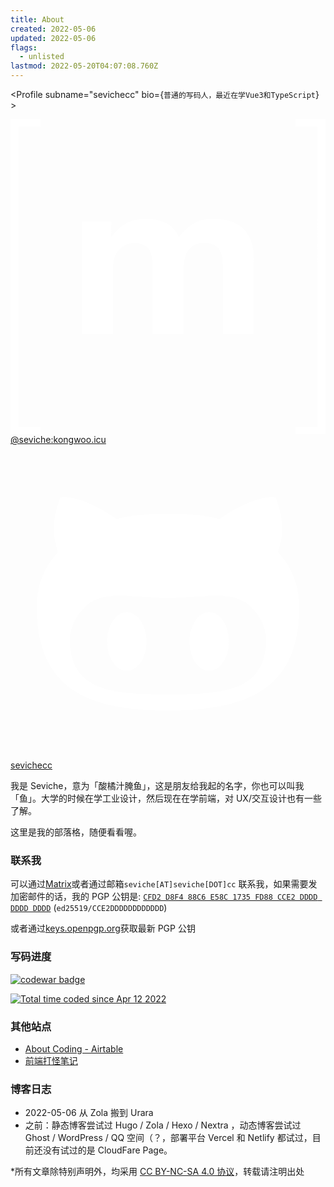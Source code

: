 ```yaml
---
title: About
created: 2022-05-06
updated: 2022-05-06
flags:
  - unlisted
lastmod: 2022-05-20T04:07:08.760Z
---
```


<script lang="ts">
  import Profile from '$lib/components/extra/profile.svelte'
</script>

<Profile subname="sevichecc" bio={`普通的写码人，最近在学Vue3和TypeScript`} >

<div class="flex flex-col md:flex-row gap-4 mt-4">
<a href="https://matrix.to/#/@seviche:kongwoo.icu" rel="noopener external" target="_blank" class="group flex-1 relative overflow-hidden btn btn-block normal-case border-none no-underline bg-[#110019] hover:bg-[#0077B3]">
<svg class="absolute w-16 h-16 left-10 opacity-20 fill-white transform-gpu transition-transform ease-in-out duration-500 group-hover:scale-125" viewBox="0 0 24 24" xmlns="http://www.w3.org/2000/svg"><path fill="#fff" d="M.632.55v22.9H2.28V24H0V0h2.28v.55zm7.043 7.26v1.157h.033a3.312 3.312 0 0 1 1.117-1.024c.433-.245.936-.365 1.5-.365c.54 0 1.033.107 1.481.314c.448.208.785.582 1.02 1.108c.254-.374.6-.706 1.034-.992c.434-.287.95-.43 1.546-.43c.453 0 .872.056 1.26.167c.388.11.716.286.993.53c.276.245.489.559.646.951c.152.392.23.863.23 1.417v5.728h-2.349V11.52c0-.286-.01-.559-.032-.812a1.755 1.755 0 0 0-.18-.66a1.106 1.106 0 0 0-.438-.448c-.194-.11-.457-.166-.785-.166c-.332 0-.6.064-.803.189a1.38 1.38 0 0 0-.48.499a1.946 1.946 0 0 0-.231.696a5.56 5.56 0 0 0-.06.785v4.768h-2.35v-4.8c0-.254-.004-.503-.018-.752a2.074 2.074 0 0 0-.143-.688a1.052 1.052 0 0 0-.415-.503c-.194-.125-.476-.19-.854-.19c-.111 0-.259.024-.439.074c-.18.051-.36.143-.53.282a1.637 1.637 0 0 0-.439.595c-.12.259-.18.6-.18 1.02v4.966H5.46V7.81zm15.693 15.64V.55H21.72V0H24v24h-2.28v-.55z"></path></svg>
  <span class="z-10 !text-white">@seviche:kongwoo.icu</span>
</a>
<a href="https://github.com/sevichecc" rel="noopener external" target="_blank" class="group flex-1 relative overflow-hidden btn btn-block normal-case border-none no-underline bg-[#110019] hover:bg-[#2A3192]">
<svg class="absolute w-16 h-16 right-10 opacity-20 fill-white transform-gpu transition-transform ease-in-out duration-500 group-hover:scale-125" viewBox="0 0 24 24" xmlns="http://www.w3.org/2000/svg"><path fill="#fff" fill-rule="evenodd" d="M20.375 8.174c.163-.4.688-1.987-.163-4.137c0 0-1.312-.413-4.3 1.625c-1.25-.35-2.587-.4-3.912-.4c-1.325 0-2.662.05-3.912.4c-2.988-2.05-4.3-1.625-4.3-1.625c-.85 2.15-.325 3.737-.163 4.137C2.612 9.262 2 10.662 2 12.362c0 6.437 4.162 7.887 9.975 7.887S22 18.799 22 12.362c0-1.7-.613-3.1-1.625-4.188ZM12 19.024c-4.125 0-7.475-.187-7.475-4.187c0-.95.475-1.85 1.275-2.588c1.338-1.225 3.625-.575 6.2-.575c2.588 0 4.85-.65 6.2.575c.813.738 1.275 1.625 1.275 2.588c0 3.987-3.35 4.187-7.475 4.187Zm-3.137-6.262c-.825 0-1.5 1-1.5 2.225s.674 2.237 1.5 2.237c.825 0 1.5-1 1.5-2.237c0-1.238-.675-2.225-1.5-2.225Zm6.274 0c-.825 0-1.5.987-1.5 2.225c0 1.237.675 2.237 1.5 2.237s1.5-1 1.5-2.237c0-1.238-.662-2.225-1.5-2.225Z"></path></svg>
  <span class="z-10 !text-white">sevichecc</span>
</a>
</div>
</Profile>

我是 Seviche，意为「酸橘汁腌鱼」，这是朋友给我起的名字，你也可以叫我「鱼」。大学的时候在学工业设计，然后现在在学前端，对 UX/交互设计也有一些了解。

这里是我的部落格，随便看看喔。

### 联系我

可以通过[Matrix](https://matrix.to/#/@seviche:kongwoo.icu)或者通过邮箱`seviche[AT]seviche[DOT]cc` 联系我，如果需要发加密邮件的话，我的 PGP 公钥是: [`CFD2 D8F4 88C6 E58C 1735 FD88 CCE2 DDDD DDDD DDDD`](/assets/CCE2DDDDDDDDDDDD.gpg) (`ed25519/CCE2DDDDDDDDDDDD`)

或者通过[keys.openpgp.org](https://keys.openpgp.org/vks/v1/by-fingerprint/CFD2D8F488C6E58C1735FD88CCE2DDDDDDDDDDDD)获取最新 PGP 公钥

### 写码进度

<a href='https://www.codewars.com/users/sevichecc'><img src='https://www.codewars.com/users/sevichecc/badges/micro?theme=light' alt='codewar badge'/></a>

<a href="https://wakatime.com/@75cfdcbc-7bca-41ef-90d1-b47d27818b7d"><img src="https://wakatime.com/badge/user/75cfdcbc-7bca-41ef-90d1-b47d27818b7d.svg?style=social" alt="Total time coded since Apr 12 2022" /></a>

### 其他站点

- [About Coding - Airtable](https://airtable.com/shrPHGWAGI8JypL16/tblEvtThXHNBMQ8lW)
- [前端打怪笔记](https://book.seviche.cc)

### 博客日志

- 2022-05-06 从 Zola 搬到 Urara
- 之前：静态博客尝试过 Hugo / Zola / Hexo / Nextra ，动态博客尝试过 Ghost / WordPress / QQ 空间（？，部署平台 Vercel 和 Netlify 都试过，目前还没有试过的是 CloudFare Page。

\*所有文章除特别声明外，均采用 [CC BY-NC-SA 4.0 协议](https://creativecommons.org/licenses/by-nc-sa/4.0/deed.zh)，转载请注明出处
